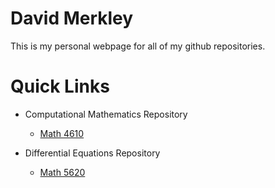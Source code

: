 # David Merkley

This is my personal webpage for all of my github repositories.

# Quick Links #

- Computational Mathematics Repository

  - [Math 4610](https://sweetbabydave.github.io/math4610/)

- Differential Equations Repository

  - [Math 5620](https://sweetbabydave.github.io/math5620/)
